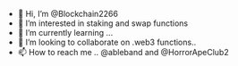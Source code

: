 - 👋 Hi, I’m @Blockchain2266
- 👀 I’m interested in staking and swap functions 
- 🌱 I’m currently learning ...
- 💞️ I’m looking to collaborate on .web3 functions..
- 📫 How to reach me .. @ableband and @HorrorApeClub2

<!---
Blockchain2266/Blockchain2266 is a ✨ special ✨ repository because its `README.md` (this file) appears on your GitHub profile.
You can click the Preview link to take a look at your changes.
--->
